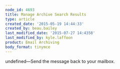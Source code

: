 ```yaml
---
node_id: 4693
title: Manage Archive Search Results
type: article
created_date: '2015-05-19 14:44:33'
created_by: beau.bailey
last_modified_date: '2015-07-27 14:4358'
last_modified_by: kyle.laffoon
product: Email Archiving
body_format: tinymce
---
```


undefined&mdash;Send the message back to your mailbox.


